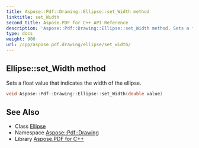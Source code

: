 ```yaml
---
title: Aspose::Pdf::Drawing::Ellipse::set_Width method
linktitle: set_Width
second_title: Aspose.PDF for C++ API Reference
description: 'Aspose::Pdf::Drawing::Ellipse::set_Width method. Sets a float value that indicates the width of the ellipse in C++.'
type: docs
weight: 900
url: /cpp/aspose.pdf.drawing/ellipse/set_width/
---
```

## Ellipse::set_Width method


Sets a float value that indicates the width of the ellipse.

```cpp
void Aspose::Pdf::Drawing::Ellipse::set_Width(double value)
```

## See Also

* Class [Ellipse](../)
* Namespace [Aspose::Pdf::Drawing](../../)
* Library [Aspose.PDF for C++](../../../)
